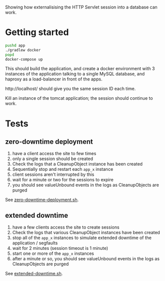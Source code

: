 Showing how externalisising the HTTP Servlet session into a database can work.

Getting started
===============

```sh
pushd app
./gradlew docker
popd
docker-compose up
```

This should build the application, and create a docker environment with 3
instances of the application talking to a single MySQL database, and
haproxy as a load-balancer in front of the apps.

http://localhost/ should give you the same session ID each time.

Kill an instance of the tomcat application; the session should continue to
work.

Tests
=====

zero-downtime deployment
------------------------

1. have a client access the site to few times
1. only a single session should be created
1. Check the logs that a CleanupObject instance has been created
1. Sequentially stop and restart each `app_x` instance
1. client sessions aren't interrupted by this
1. wait for a minute or two for the sessions to expire
1. you should see valueUnbound events in the logs as CleanupObjects are purged

See [zero-downtime-deployment.sh](tests/zero-downtime-deployment.sh).

extended downtime
-----------------

1. have a few clients access the site to create sessions
1. Check the logs that various CleanupObject instances have been created
1. stop all of the `app_x` instances to simulate extended downtime of the application / segfaults
1. wait for 2 minutes (session timeout is 1 minute)
1. start one or more of the `app_x` instances
1. after a minute or so, you should see valueUnbound events in the logs as CleanupObjects are purged 
 
See [extended-downtime.sh](tests/extended-downtime.sh).
